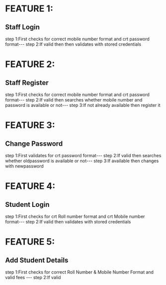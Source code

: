 # FEATURE 1:
## Staff Login
step 1:First checks for correct mobile number format and crt password format---
step 2:If valid then then validates with stored credentials
# FEATURE 2:
## Staff Register
step 1:First checks for correct mobile number format and crt password format---
step 2:If valid then searches whether mobile number and password is available or not---
step 3:If not already available then register it
# FEATURE 3:
## Change Password
step 1:First validates for crt password format---
step 2:If valid then searches whether oldpassword is available or not--- 
step 3:If available then changes with  newpassword
# FEATURE 4:
## Student Login
step 1:First checks for crt Roll number format and crt Mobile number format---
step 2:If valid then validates with stored credentials
# FEATURE 5:
## Add Student Details
step 1:First checks for correct Roll Number & Mobile Number Format and valid fees ---
step 2:If valid
